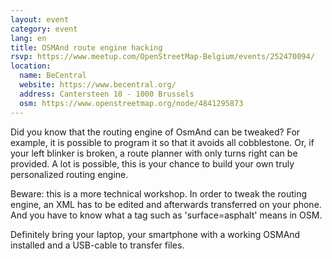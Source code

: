 ```yaml
---
layout: event
category: event
lang: en
title: OSMAnd route engine hacking
rsvp: https://www.meetup.com/OpenStreetMap-Belgium/events/252470094/
location:
  name: BeCentral
  website: https://www.becentral.org/
  address: Cantersteen 10 - 1000 Brussels
  osm: https://www.openstreetmap.org/node/4841295873
---
```

Did you know that the routing engine of OsmAnd can be tweaked? For example, it is possible to program it so that it avoids all cobblestone. Or, if your left blinker is broken, a route planner with only turns right can be provided. A lot is possible, this is your chance to build your own truly personalized routing engine.

Beware: this is a more technical workshop. In order to tweak the routing engine, an XML has to be edited and afterwards transferred on your phone. And you have to know what a tag such as 'surface=asphalt' means in OSM.

Definitely bring your laptop, your smartphone with a working OSMAnd installed and a USB-cable to transfer files.
